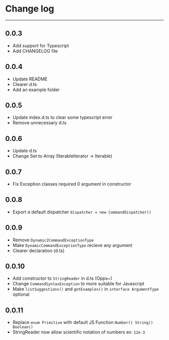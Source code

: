 # Change log
___
## 0.0.3
- Add support for Typescript
- Add CHANGELOG file
## 0.0.4
- Update README
- Clearer d.ts
- Add an example folder
## 0.0.5
- Update index.d.ts to clear some typescript error
- Remove unnecessary d.ts
## 0.0.6
- Update d.ts
- Change Set to Array (IterableIterator -> Iterable)
## 0.0.7
- Fix Exception classes required 0 argument in constructor
## 0.0.8
- Export a default dispatcher `dispatcher = new CommandDispatcher()`
## 0.0.9
- Remove `Dynamic2CommandExceptionType`
- Make `DynamicCommandExceptionType` recieve any argument
- Clearer declaration (d.ts)
## 0.0.10
- Add constructor to `StringReader` in d.ts (Opps~)
- Change `CommandSyntaxException` to more suitable for Javascript
- Make `listSuggestions()` and `getExamples()` in `interface ArgumentType` optional
## 0.0.11
- Replace `enum Primitive` with default JS Function `Number() String() Boolean()`
- StringReader now allow scientific notation of numbers ex: `12e-3`